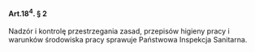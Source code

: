 #### Art.18<sup>4</sup>. § 2

Nadzór i kontrolę przestrzegania zasad, przepisów higieny pracy i warunków środowiska pracy sprawuje Państwowa Inspekcja Sanitarna.

